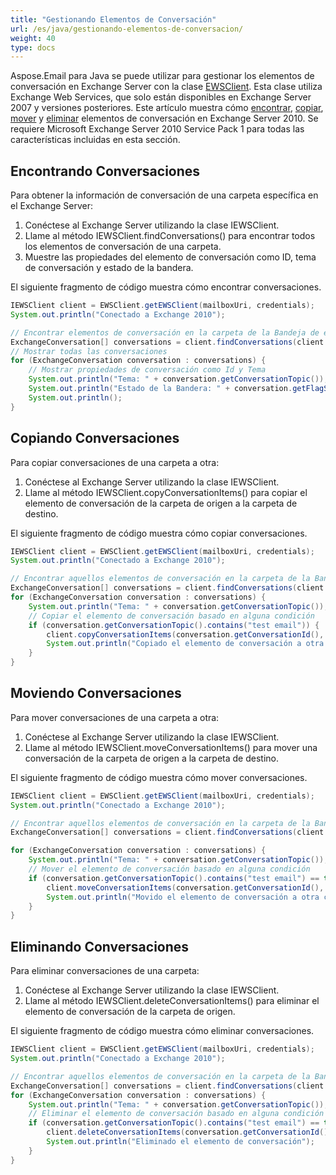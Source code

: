 ```yaml
---
title: "Gestionando Elementos de Conversación"
url: /es/java/gestionando-elementos-de-conversacion/
weight: 40
type: docs
---
```



Aspose.Email para Java se puede utilizar para gestionar los elementos de conversación en Exchange Server con la clase [EWSClient](https://apireference.aspose.com/email/java/com.aspose.email/ewsclient). Esta clase utiliza Exchange Web Services, que solo están disponibles en Exchange Server 2007 y versiones posteriores. Este artículo muestra cómo [encontrar](#finding-conversations), [copiar](#copying-conversations), [mover](#moving-conversations) y [eliminar](#deleting-conversations) elementos de conversación en Exchange Server 2010. Se requiere Microsoft Exchange Server 2010 Service Pack 1 para todas las características incluidas en esta sección.
## **Encontrando Conversaciones**
Para obtener la información de conversación de una carpeta específica en el Exchange Server:

1. Conéctese al Exchange Server utilizando la clase IEWSClient.
1. Llame al método IEWSClient.findConversations() para encontrar todos los elementos de conversación de una carpeta.
1. Muestre las propiedades del elemento de conversación como ID, tema de conversación y estado de la bandera.

El siguiente fragmento de código muestra cómo encontrar conversaciones.



~~~Java
IEWSClient client = EWSClient.getEWSClient(mailboxUri, credentials);
System.out.println("Conectado a Exchange 2010");

// Encontrar elementos de conversación en la carpeta de la Bandeja de entrada
ExchangeConversation[] conversations = client.findConversations(client.getMailboxInfo().getInboxUri());
// Mostrar todas las conversaciones
for (ExchangeConversation conversation : conversations) {
    // Mostrar propiedades de conversación como Id y Tema
    System.out.println("Tema: " + conversation.getConversationTopic());
    System.out.println("Estado de la Bandera: " + conversation.getFlagStatus());
    System.out.println();
}
~~~
## **Copiando Conversaciones**
Para copiar conversaciones de una carpeta a otra:

1. Conéctese al Exchange Server utilizando la clase IEWSClient.
1. Llame al método IEWSClient.copyConversationItems() para copiar el elemento de conversación de la carpeta de origen a la carpeta de destino.

El siguiente fragmento de código muestra cómo copiar conversaciones.



~~~Java
IEWSClient client = EWSClient.getEWSClient(mailboxUri, credentials);
System.out.println("Conectado a Exchange 2010");

// Encontrar aquellos elementos de conversación en la carpeta de la Bandeja de entrada que queremos copiar
ExchangeConversation[] conversations = client.findConversations(client.getMailboxInfo().getInboxUri());
for (ExchangeConversation conversation : conversations) {
    System.out.println("Tema: " + conversation.getConversationTopic());
    // Copiar el elemento de conversación basado en alguna condición
    if (conversation.getConversationTopic().contains("test email")) {
        client.copyConversationItems(conversation.getConversationId(), client.getMailboxInfo().getDeletedItemsUri());
        System.out.println("Copiado el elemento de conversación a otra carpeta");
    }
}
~~~
## **Moviendo Conversaciones**
Para mover conversaciones de una carpeta a otra:

1. Conéctese al Exchange Server utilizando la clase IEWSClient.
1. Llame al método IEWSClient.moveConversationItems() para mover una conversación de la carpeta de origen a la carpeta de destino.

El siguiente fragmento de código muestra cómo mover conversaciones.



~~~Java
IEWSClient client = EWSClient.getEWSClient(mailboxUri, credentials);
System.out.println("Conectado a Exchange 2010");

// Encontrar aquellos elementos de conversación en la carpeta de la Bandeja de entrada que queremos mover
ExchangeConversation[] conversations = client.findConversations(client.getMailboxInfo().getInboxUri());

for (ExchangeConversation conversation : conversations) {
    System.out.println("Tema: " + conversation.getConversationTopic());
    // Mover el elemento de conversación basado en alguna condición
    if (conversation.getConversationTopic().contains("test email") == true) {
        client.moveConversationItems(conversation.getConversationId(), client.getMailboxInfo().getDeletedItemsUri());
        System.out.println("Movido el elemento de conversación a otra carpeta");
    }
}
~~~
## **Eliminando Conversaciones**
Para eliminar conversaciones de una carpeta:

1. Conéctese al Exchange Server utilizando la clase IEWSClient.
1. Llame al método IEWSClient.deleteConversationItems() para eliminar el elemento de conversación de la carpeta de origen.

El siguiente fragmento de código muestra cómo eliminar conversaciones.



~~~Java
IEWSClient client = EWSClient.getEWSClient(mailboxUri, credentials);
System.out.println("Conectado a Exchange 2010");

// Encontrar aquellos elementos de conversación en la carpeta de la Bandeja de entrada que queremos eliminar
ExchangeConversation[] conversations = client.findConversations(client.getMailboxInfo().getInboxUri());
for (ExchangeConversation conversation : conversations) {
    System.out.println("Tema: " + conversation.getConversationTopic());
    // Eliminar el elemento de conversación basado en alguna condición
    if (conversation.getConversationTopic().contains("test email") == true) {
        client.deleteConversationItems(conversation.getConversationId());
        System.out.println("Eliminado el elemento de conversación");
    }
}
~~~